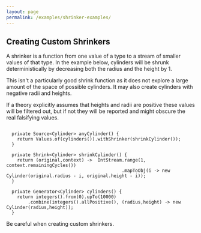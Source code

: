 ```yaml
---
layout: page
permalink: /examples/shrinker-examples/
---
```


<h2>Creating Custom Shrinkers</h2>


A shrinker is a function from one value of a type to a stream of smaller values of that type. In the example below, cylinders will be shrunk deterministically by decreasing both the radius and the height by 1.

This isn't a particularly good shrink function as it does not explore a large amount of the space of possible cylinders. It may also create cylinders with negative radii and heights.

If a theory explicitly assumes that heights and radii are positive these values will be filtered out, but if not they will be reported and might obscure the real falsifying values.

<pre><code>
  private Source&lt;Cylinder&gt; anyCylinder() {
    return Values.of(cylinders()).withShrinker(shrinkCylinder());
  }
  
  private Shrink&lt;Cylinder&gt; shrinkCylinder() {
    return (original,context) ->  IntStream.range(1, context.remainingCycles())
                                           .mapToObj(i -> new Cylinder(original.radius - i, original.height - i));
  }
  
  private Generator&lt;Cylinder&gt; cylinders() {
    return integers().from(0).upTo(10000)
        .combine(integers().allPositive(), (radius,height) -> new Cylinder(radius,height));
  }
</code></pre>



Be careful when creating custom shrinkers.
